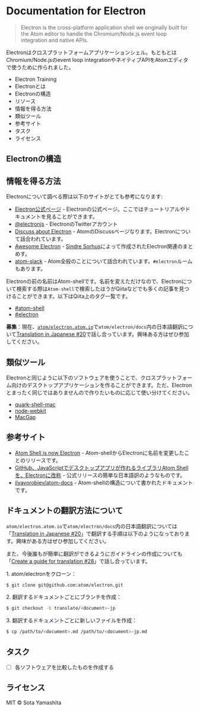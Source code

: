 Documentation for Electron
==========================

>Electron is the cross-platform application shell we originally built for the Atom editor to handle the Chromium/Node.js event loop integration and native APIs.

Electronはクロスプラットフォームアプリケーションシェル。もともとはChromium/Node.jsのevent loop integrationやネイティブAPIをAtomエディタで使うために作られました。

* Electron Training
 * Electronとは
 * Electronの構造
* リソース
 * 情報を得る方法
 * 類似ツール
 * 参考サイト
* タスク
* ライセンス

## Electronの構造

## 情報を得る方法

Electronについて調べる際は以下のサイトがとても参考になります:

* [Electron公式ページ](http://electron.atom.io/) - Electronの公式ページ。ここではチュートリアルやドキュメントを見ることができます。
* [@electronjs](https://twitter.com/electronjs) - ElectronのTwitterアカウント
* [Discuss about Electron](https://discuss.atom.io/c/electron) - AtomのDiscussページなります。Electronについて話合われています。
* [Awesome Electron](https://github.com/sindresorhus/awesome-electron) - [Sindre Sorhus](https://github.com/sindresorhus/)によって作成されたElectron関連のまとめす。
* [atom-slack](http://atom-slack.herokuapp.com/) - Atom全般のことについて話合われています。`#electron`ルームもあります。

Electronの前の名前はAtom-shellです。名前を変えただけなので、Electronについて検索する際は`Atom-shell`で検索したほうがQiitaなどでも多くの記事を見つけることができます。以下はQiita上のタグ一覧です。

* [#atom-shell](http://qiita.com/tags/atom-shell)
* [#electron](http://qiita.com/tags/electron)

**募集**：現在、[`atom/electron.atom.io`](https://github.com/atom/electron)で`atom/electron/docs`内の日本語翻訳について[Translation in Japanese #20](https://github.com/atom/electron.atom.io/issues/20)で話し合っています。興味ある方はぜひ参加してください。

## 類似ツール

Electronと同じように以下のソフトウェアを使うことで、クロスプラットフォーム向けのデスクトップアプリケーションを作ることができます。ただ、Electronとまったく同じではありませんので作りたいものに応じて使い分けてください。

* [quark-shell-mac](https://github.com/HackPlan/quark-shell-mac)
* [node-webkit](https://github.com/nwjs/nw.js)
* [MacGap](https://github.com/MacGapProject/MacGap1)

## 参考サイト

* [Atom Shell is now Electron](http://blog.atom.io/2015/04/23/electron.html) - Atom-shellからElectronに名前を変更したことのリリースです。
* [GitHub、JavaScriptでデスクトップアプリが作れるライブラリAtom Shellを、Electronに改称](http://codezine.jp/article/detail/8678) - 公式リリースの簡単な日本語訳のようなものです。
* [ilyavorobiev/atom-docs](https://github.com/ilyavorobiev/atom-docs) - Atom-shellの構造について書かれたドキュメントです。

## ドキュメントの翻訳方法について

`atom/electron.atom.io`で`atom/electron/docs`内の日本語翻訳については「[Translation in Japanese #20](https://github.com/atom/electron.atom.io/issues/20)」で翻訳する手順は以下のようになっております。興味がある方はぜひ参加してください。

また、今後誰もが簡単に翻訳ができるようにガイドラインの作成についても「[Create a guide for translation #28](https://github.com/atom/electron.atom.io/issues/28)」で話し合っています。

1\. atom/electronをクローン：

```bash
$ git clone git@github.com:atom/electron.git
```

2\. 翻訳するドキュメントごとにブランチを作成：

```bash
$ git checkout -b translate/<document>-jp
```

3\. 翻訳するドキュメントごとに新しいファイルを作成：

```bash
$ cp /path/to/<document>.md /path/to/<document>-jp.md
```


## タスク

* [ ] 各ソフトウェアを比較したものを作成する

## ライセンス

MIT © Sota Yamashita
